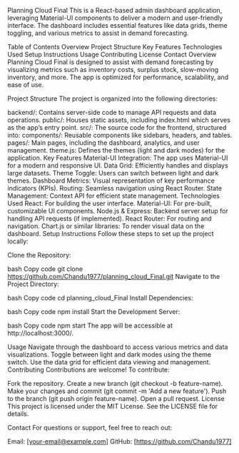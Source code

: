 Planning Cloud Final
This is a React-based admin dashboard application, leveraging Material-UI components to deliver a modern and user-friendly interface. The dashboard includes essential features like data grids, theme toggling, and various metrics to assist in demand forecasting.

Table of Contents
Overview
Project Structure
Key Features
Technologies Used
Setup Instructions
Usage
Contributing
License
Contact
Overview
Planning Cloud Final is designed to assist with demand forecasting by visualizing metrics such as inventory costs, surplus stock, slow-moving inventory, and more. The app is optimized for performance, scalability, and ease of use.

Project Structure
The project is organized into the following directories:

backend/: Contains server-side code to manage API requests and data operations.
public/: Houses static assets, including index.html which serves as the app’s entry point.
src/: The source code for the frontend, structured into:
components/: Reusable components like sidebars, headers, and tables.
pages/: Main pages, including the dashboard, analytics, and user management.
theme.js: Defines the themes (light and dark modes) for the application.
Key Features
Material-UI Integration: The app uses Material-UI for a modern and responsive UI.
Data Grid: Efficiently handles and displays large datasets.
Theme Toggle: Users can switch between light and dark themes.
Dashboard Metrics: Visual representation of key performance indicators (KPIs).
Routing: Seamless navigation using React Router.
State Management: Context API for efficient state management.
Technologies Used
React: For building the user interface.
Material-UI: For pre-built, customizable UI components.
Node.js & Express: Backend server setup for handling API requests (if implemented).
React Router: For routing and navigation.
Chart.js or similar libraries: To render visual data on the dashboard.
Setup Instructions
Follow these steps to set up the project locally:

Clone the Repository:

bash
Copy code
git clone https://github.com/Chandu1977/planning_cloud_Final.git
Navigate to the Project Directory:

bash
Copy code
cd planning_cloud_Final
Install Dependencies:

bash
Copy code
npm install
Start the Development Server:

bash
Copy code
npm start
The app will be accessible at http://localhost:3000/.

Usage
Navigate through the dashboard to access various metrics and data visualizations.
Toggle between light and dark modes using the theme switch.
Use the data grid for efficient data viewing and management.
Contributing
Contributions are welcome! To contribute:

Fork the repository.
Create a new branch (git checkout -b feature-name).
Make your changes and commit (git commit -m 'Add a new feature').
Push to the branch (git push origin feature-name).
Open a pull request.
License
This project is licensed under the MIT License. See the LICENSE file for details.

Contact
For questions or support, feel free to reach out:

Email: [your-email@example.com]
GitHub: [https://github.com/Chandu1977]
